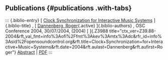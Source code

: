 ## Publications {#publications .with-tabs}

::: {.biblio-entry}
[ [Clock Synchronization for Interactive Music
Systems](publication/clock-synchronization-interactive-music-systems)
]{.biblio-title} , [ [Dannenberg,
Roger](publications/author/Dannenberg){.active} ]{.biblio-authors} , OSC
Conference 2004, 30/07/2004, (2004) [ ]{.Z3988
title="ctx_ver=Z39.88-2004&rft_val_fmt=info%3Aofi%2Ffmt%3Akev%3Amtx%3Adc&rfr_id=info%3Asid%2Fopensoundcontrol.org&rft.title=Clock+Synchronization+for+Interactive+Music+Systems&rft.date=2004&rft.aulast=Dannenberg&rft.aufirst=Roger"}
[Abstract](publication/clock-synchronization-interactive-music-systems)
\| [PDF](files/dannenberg-clocksync.pdf)
:::
